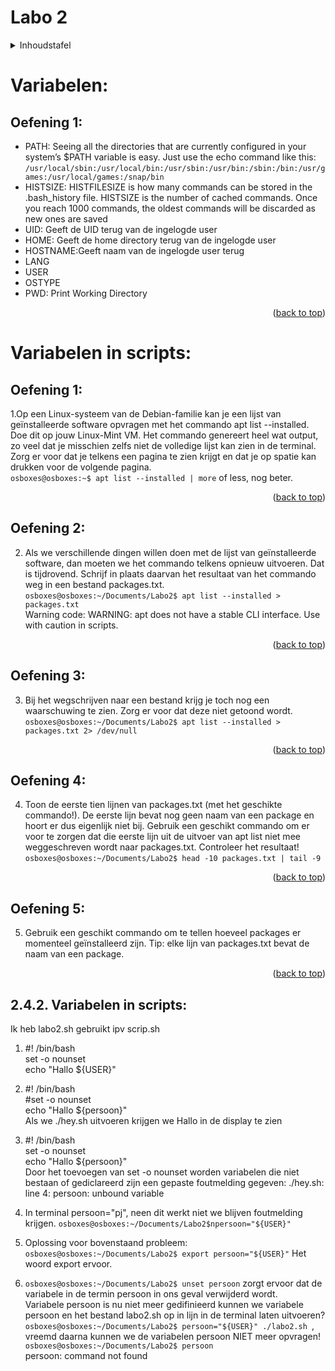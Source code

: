 # Labo 2 



<div id="top"></div>

<details>
  <summary>Inhoudstafel</summary>
  <b> Variabelen: </b>
	<ol>
		<li>
		<a href="#oefening1">Oefening 1</a>
		</li>
        </ol>
	<b>Variabelen in scripts: </b>
	<ol>
		<li>
		<a href="#oefening2">Oefening 1</a>
		</li>
		<li>
		<a href="#oefening3">Oefening 2</a>
		</li>
		<li>
		<a href="#oefening4">Oefening 3</a>
		</li>
		<li>
		<a href="#oefening5">Oefening 4</a>
		</li>
		<li>
		<a href="#oefening6">Oefening 5</a>
		</li>
		<li>
		<a href="#oefening7">Oefening 6</a>
		</li>
	</ol>
	<b>Eigenaars en groepseigenaars veranderen: </b>
	<ol>
		<li>
		<a href="#oefening8">Oefening 1</a>
		</li>
		<li>
		<a href="#oefening9">Oefening 2</a>
		</li>
		<li>
		<a href="#oefening10">Oefening 3</a>
		</li>
		<li>
		<a href="#oefening11">Oefening 4</a>
		</li>
		<li>
		<a href="#oefening12">Oefening 5</a>
		</li>
		<li>
		<a href="#oefening13">Oefening 6</a>
		</li>
		<li>
		<a href="#oefening14">Oefening 7</a>
		</li>
		<li>
		<a href="#oefening15">Oefening 8</a>
		</li>
		<li>
		<a href="#oefening16">Oefening 9</a>
		</li>
		<li>
		<a href="#oefening17">Oefening 10</a>
		</li>
		<li>
		<a href="#oefening18">Oefening 11</a>
		</li>
		<li>
		<a href="#oefening19">Oefening 12</a>
		</li>
	</ol>
</details>

<div id="oefening1"> </div>

# Variabelen:

## Oefening 1:
- PATH: Seeing all the directories that are currently configured in your system’s $PATH variable is easy. Just use the echo command like this: <br>`/usr/local/sbin:/usr/local/bin:/usr/sbin:/usr/bin:/sbin:/bin:/usr/games:/usr/local/games:/snap/bin
`
- HISTSIZE: HISTFILESIZE is how many commands can be stored in the .bash_history file. HISTSIZE is the number of cached commands. Once you reach 1000 commands, the oldest commands will be discarded as new ones are saved
- UID: Geeft de UID terug van de ingelogde user
- HOME: Geeft de home directory terug van de ingelogde user
- HOSTNAME:Geeft naam van de ingelogde user terug
- LANG
- USER
- OSTYPE
- PWD: Print Working Directory

 <p align="right">(<a href="#top">back to top</a>)</p>

<div id="oefening2"> </div>



# Variabelen in scripts:

## Oefening 1:
1.Op een Linux-systeem van de Debian-familie kan je een lijst van geïnstalleerde software opvragen met het commando apt list --installed. Doe dit op jouw Linux-Mint VM. Het commando genereert heel wat output, zo veel dat je misschien zelfs niet de volledige lijst kan zien in de terminal. Zorg er voor dat je telkens een pagina te zien krijgt en dat je op spatie kan drukken voor de volgende pagina. <br> `osboxes@osboxes:~$ apt list --installed | more`  of less, nog beter.

 <p align="right">(<a href="#top">back to top</a>)</p>

<div id="oefening3"> </div>

## Oefening 2:
2. Als we verschillende dingen willen doen met de lijst van geïnstalleerde software, dan moeten we het commando telkens opnieuw uitvoeren. Dat is tijdrovend. Schrijf in plaats daarvan het resultaat van het commando weg in een bestand packages.txt.
<br> `osboxes@osboxes:~/Documents/Labo2$ apt list --installed > packages.txt`
<br> Warning code: WARNING: apt does not have a stable CLI interface. Use with caution in scripts. 

 <p align="right">(<a href="#top">back to top</a>)</p>

<div id="oefening4"> </div>

## Oefening 3:
3. Bij het wegschrijven naar een bestand krijg je toch nog een waarschuwing te zien. Zorg er voor dat deze niet getoond wordt.
<br> `osboxes@osboxes:~/Documents/Labo2$ apt list --installed > packages.txt 2> /dev/null`

 <p align="right">(<a href="#top">back to top</a>)</p>

<div id="oefening4"> </div>

## Oefening 4:
4. Toon de eerste tien lijnen van packages.txt (met het geschikte commando!). De eerste lijn bevat nog geen naam van een package en hoort er dus eigenlijk niet bij. Gebruik een geschikt commando om er voor te zorgen dat die eerste lijn uit de uitvoer van apt list niet mee weggeschreven wordt naar packages.txt. Controleer het resultaat!
<br> `osboxes@osboxes:~/Documents/Labo2$ head -10 packages.txt | tail -9`

 <p align="right">(<a href="#top">back to top</a>)</p>

<div id="oefening5"> </div>

## Oefening 5:
5. Gebruik een geschikt commando om te tellen hoeveel packages er momenteel geïnstalleerd zijn. Tip: elke lijn van packages.txt bevat de naam van een package.

 <p align="right">(<a href="#top">back to top</a>)</p>

<div id="oefening6"> </div>



## 2.4.2. Variabelen in scripts:
Ik heb labo2.sh gebruikt ipv scrip.sh
1. #!   /bin/bash <br>
set -o nounset <br>
echo "Hallo ${USER}"

2. #!   /bin/bash
<br>#set -o nounset
<br>echo "Hallo ${persoon}"
<br>Als we ./hey.sh uitvoeren krijgen we Hallo in de display te zien

3. #!   /bin/bash
<br>set -o nounset
<br>echo "Hallo ${persoon}" <br>Door het toevoegen van set -o nounset worden variabelen die niet bestaan of gediclareerd zijn een gepaste foutmelding gegeven: ./hey.sh: line 4: persoon: unbound variable

4. In terminal persoon="pj", neen dit werkt niet we blijven foutmelding krijgen. ``osboxes@osboxes:~/Documents/Labo2$npersoon="${USER}"``

5. Oplossing voor bovenstaand probleem: <br> `osboxes@osboxes:~/Documents/Labo2$ export persoon="${USER}"` Het woord export ervoor.

6. `osboxes@osboxes:~/Documents/Labo2$ unset persoon` zorgt ervoor dat de variabele in de termin persoon in ons geval verwijderd wordt.
<br> Variabele persoon is nu niet meer gedifinieerd kunnen we variabele persoon en het bestand labo2.sh op in lijn in de terminal laten uitvoeren?
<br> `osboxes@osboxes:~/Documents/Labo2$ persoon="${USER}" ./labo2.sh `, vreemd daarna kunnen we de variabelen persoon NIET meer opvragen! `osboxes@osboxes:~/Documents/Labo2$ persoon` <br> persoon: command not found







